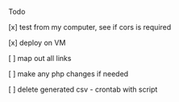 Todo

[x] test from my computer, see if cors is required

[x] deploy on VM 

[ ] map out all links

[ ] make any php changes if needed 

[ ] delete generated csv - crontab with script  